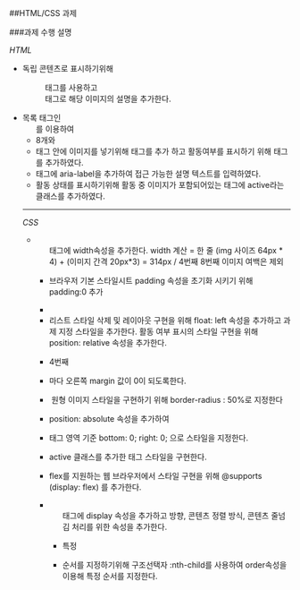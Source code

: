
##HTML/CSS 과제



###과제 수행 설명 

*HTML* 

- 독립 콘텐츠로 표시하기위해 <figure> 태그를 사용하고 <figcaption> 태그로 해당 이미지의 설명을 추가한다.
- 목록 태그인 <ul>를 이용하여 <li> 8개와 <li>태그 안에 이미지를 넣기위해 <img>태그를 추가 하고 활동여부를 표시하기 위해 <span> 태그를 추가하였다. 
- <span> 태그에 aria-label을 추가하여 접근 가능한 설명 텍스트를 입력하였다. 
- 활동 상태를 표시하기위해 활동 중 이미지가 포함되어있는 <span>태그에 active라는 클래스를 추가하였다. 

* * *

*CSS*

- <ul>태그에 width속성을 추가한다. width 계산 =  한 줄 (img 사이즈 64px * 4) + (이미지 간격 20px*3) = 314px  / 4번째 8번째 이미지 여백은 제외
- 브라우저 기본 스타일시트 padding 속성을 초기화 시키기 위해 padding:0 추가
- <li> 리스트 스타일 삭제 및 레이아웃 구현을 위해 float: left 속성을 추가하고 과제 지정 스타일을 추가한다. 활동 여부 표시의 스타일 구현을 위해 position: relative 속성을 추가한다.

- 4번째 <li> 마다 오른쪽 margin 값이 0이 되도록한다.
- <img> 원형 이미지 스타일을 구현하기 위해 border-radius : 50%로 지정한다
- <span> position: absolute 속성을 추가하여 <li> 태그 영역 기준 bottom: 0; right: 0; 으로 스타일을 지정한다.
- active 클래스를 추가한 <span> 태그 스타일을 구현한다.

- flex를 지원하는 웹 브라우저에서 스타일 구현을 위해 @supports (display: flex) 를 추가한다.
- <ul> 태그에 display 속성을 추가하고 방향, 콘텐츠 정렬 방식, 콘텐츠 줄넘김 처리를 위한 속성을 추가한다.
- 특정 <li> 순서를 지정하기위해 구조선택자 :nth-child를 사용하여 order속성을 이용해 특정 순서를 지정한다. 
